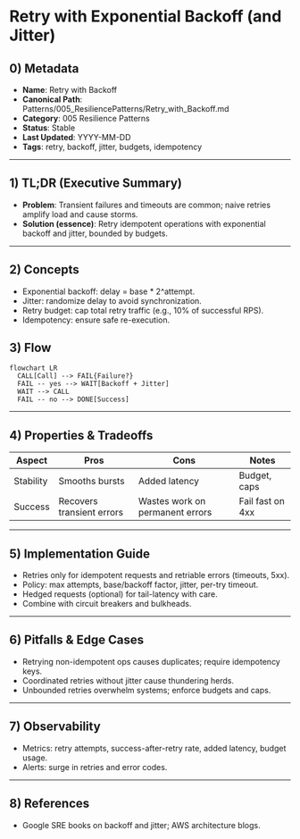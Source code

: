 # Retry with Exponential Backoff (and Jitter)

## 0) Metadata
- **Name**: Retry with Backoff
- **Canonical Path**: Patterns/005_ResiliencePatterns/Retry_with_Backoff.md
- **Category**: 005 Resilience Patterns
- **Status**: Stable
- **Last Updated**: YYYY-MM-DD
- **Tags**: retry, backoff, jitter, budgets, idempotency

---

## 1) TL;DR (Executive Summary)
- **Problem**: Transient failures and timeouts are common; naive retries amplify load and cause storms.
- **Solution (essence)**: Retry idempotent operations with exponential backoff and jitter, bounded by budgets.

---

## 2) Concepts
- Exponential backoff: delay = base * 2^attempt.
- Jitter: randomize delay to avoid synchronization.
- Retry budget: cap total retry traffic (e.g., 10% of successful RPS).
- Idempotency: ensure safe re-execution.

## 3) Flow
```mermaid
flowchart LR
  CALL[Call] --> FAIL{Failure?}
  FAIL -- yes --> WAIT[Backoff + Jitter]
  WAIT --> CALL
  FAIL -- no --> DONE[Success]
```

---

## 4) Properties & Tradeoffs
| Aspect | Pros | Cons | Notes |
|---|---|---|---|
| Stability | Smooths bursts | Added latency | Budget, caps |
| Success | Recovers transient errors | Wastes work on permanent errors | Fail fast on 4xx |

---

## 5) Implementation Guide
- Retries only for idempotent requests and retriable errors (timeouts, 5xx).
- Policy: max attempts, base/backoff factor, jitter, per-try timeout.
- Hedged requests (optional) for tail-latency with care.
- Combine with circuit breakers and bulkheads.

---

## 6) Pitfalls & Edge Cases
- Retrying non-idempotent ops causes duplicates; require idempotency keys.
- Coordinated retries without jitter cause thundering herds.
- Unbounded retries overwhelm systems; enforce budgets and caps.

---

## 7) Observability
- Metrics: retry attempts, success-after-retry rate, added latency, budget usage.
- Alerts: surge in retries and error codes.

---

## 8) References
- Google SRE books on backoff and jitter; AWS architecture blogs.
